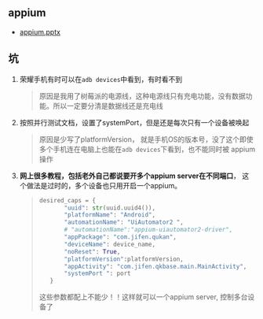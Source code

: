 ## appium

- [appium.pptx](appium.pptx)



## 坑

1. 荣耀手机有时可以在`adb devices`中看到，有时看不到

   > 原因是我用了树莓派的电源线，这种电源线只有充电功能，没有数据功能。所以一定要分清是数据线还是充电线

2. 按照并行测试文档，设置了systemPort，但是还是每次只有一个设备被唤起

   > 原因是少写了platformVersion， 就是手机OS的版本号，没了这个即使多个手机连在电脑上也能在`adb devices`下看到，也不能同时被 appium操作

3. **网上很多教程，包括老外自己都说要开多个appium server在不同端口**， 这个做法是过时的，多个设备也只用开启一个appium。

   > ```python
   > desired_caps = {
   > 		"uuid": str(uuid.uuid4()),
   > 		"platformName": "Android",
   > 		"automationName": "UiAutomator2 ",
   > 		# "automationName":"appium-uiautomator2-driver",
   > 		"appPackage": "com.jifen.qukan",
   > 		"deviceName": device_name,
   > 		"noReset": True,
   > 		"platformVersion":platformVersion,
   > 		"appActivity": "com.jifen.qkbase.main.MainActivity",
   > 		"systemPort ": port
   > 	}
   > ```
   >
   > 这些参数都配上不能少！！这样就可以一个appium server, 控制多台设备了

